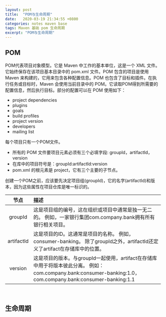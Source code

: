 ```yaml
---
layout: post
title:  "POM与生命周期"
date:   2020-03-19 21:34:55 +0800
categories: notes maven base
tags: Maven 基础 pom 生命周期
excerpt: "POM与生命周期"
---
```


## POM

POM代表项目对象模型。它是 Maven 中工作的基本单位，这是一个 XML 文件。它始终保存在该项目基本目录中的 pom.xml 文件。POM 包含的项目是使用 Maven 来构建的，它用来包含各种配置信息。POM 也包含了目标和插件。在执行任务或目标时，Maven 会使用当前目录中的 POM。它读取POM得到所需要的配置信息，然后执行目标。部分的配置可以在 POM 使用如下：

+ project dependencies
+ plugins
+ goals
+ build profiles
+ project version
+ developers
+ mailing list

每个项目只有一个POM文件。

+ 所有的 POM 文件要项目元素必须有三个必填字段: groupId，artifactId，version
+ 在库中的项目符号是：groupId:artifactId:version
+ pom.xml 的根元素是 project，它有三个主要的子节点。

创建一个POM之前，应该要先决定项目组(groupId)，它的名字(artifactId)和版本，因为这些属性在项目仓库是唯一标识的。

节点|描述
:--:|:--
groupId|这是项目组的编号，这在组织或项目中通常是独一无二的。 例如，一家银行集团com.company.bank拥有所有银行相关项目。
artifactId|这是项目的ID。这通常是项目的名称。 例如，consumer-banking。 除了groupId之外，artifactId还定义了artifact在存储库中的位置。
version|这是项目的版本。与groupId一起使用，artifact在存储库中用于将版本彼此分离。 例如：com.company.bank:consumer-banking:1.0，com.company.bank:consumer-banking:1.1

&emsp;

## 生命周期
